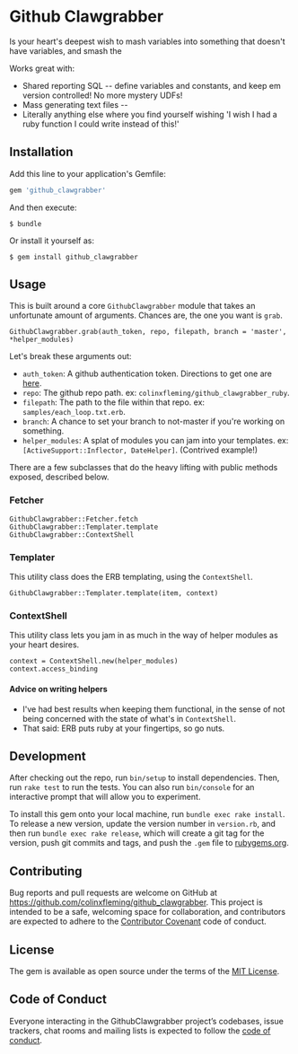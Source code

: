 # Github Clawgrabber

Is your heart's deepest wish to mash variables into something that doesn't
have variables, and smash the

Works great with:

* Shared reporting SQL -- define variables and constants, and keep em version
  controlled! No more mystery UDFs!
* Mass generating text files -- 
* Literally anything else where you find yourself wishing 'I wish I had a
  ruby function I could write instead of this!'

## Installation

Add this line to your application's Gemfile:

```ruby
gem 'github_clawgrabber'
```

And then execute:

    $ bundle

Or install it yourself as:

    $ gem install github_clawgrabber

## Usage

This is built around a core `GithubClawgrabber` module that takes an
unfortunate amount of arguments. Chances are, the one you want is `grab`.

```
GithubClawgrabber.grab(auth_token, repo, filepath, branch = 'master', *helper_modules)
```

Let's break these arguments out:

* `auth_token`: A github authentication token. Directions to get one are
  [here](https://help.github.com/articles/creating-a-personal-access-token-for-the-command-line/).
* `repo`: The github repo path. ex: `colinxfleming/github_clawgrabber_ruby`.
* `filepath`: The path to the file within that repo. ex:
  `samples/each_loop.txt.erb`.
* `branch`: A chance to set your branch to not-master if you're working
  on something.
* `helper_modules`: A splat of modules you can jam into your templates. ex:
  `[ActiveSupport::Inflector, DateHelper]`. (Contrived example!)

There are a few subclasses that do the heavy lifting with public methods
exposed, described below.

### Fetcher

```
GithubClawgrabber::Fetcher.fetch
GithubClawgrabber::Templater.template
GithubClawgrabber::ContextShell
```

### Templater

This utility class does the ERB templating, using the `ContextShell`.

```
GithubClawgrabber::Templater.template(item, context)
```

### ContextShell

This utility class lets you jam in as much in the way of helper modules as your
heart desires.

```
context = ContextShell.new(helper_modules)
context.access_binding
```

#### Advice on writing helpers

* I've had best results when keeping them functional, in the sense of not being
  concerned with the state of what's in `ContextShell`.
* That said: ERB puts ruby at your fingertips, so go nuts.

## Development

After checking out the repo, run `bin/setup` to install dependencies. Then, run `rake test` to run the tests. You can also run `bin/console` for an interactive prompt that will allow you to experiment.

To install this gem onto your local machine, run `bundle exec rake install`. To release a new version, update the version number in `version.rb`, and then run `bundle exec rake release`, which will create a git tag for the version, push git commits and tags, and push the `.gem` file to [rubygems.org](https://rubygems.org).

## Contributing

Bug reports and pull requests are welcome on GitHub at
https://github.com/colinxfleming/github_clawgrabber.
This project is intended to be a safe, welcoming space for collaboration, and
contributors are expected to adhere to the
[Contributor Covenant](http://contributor-covenant.org) code of conduct.

## License

The gem is available as open source under the terms of the
[MIT License](https://opensource.org/licenses/MIT).

## Code of Conduct

Everyone interacting in the GithubClawgrabber project’s codebases, issue trackers, chat rooms and mailing lists is expected to follow the [code of conduct](https://github.com/[USERNAME]/github_clawgrabber/blob/master/CODE_OF_CONDUCT.md).
